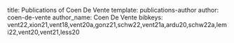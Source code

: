 title: Publications of Coen De Vente
template: publications-author
author: coen-de-vente
author_name: Coen De Vente
bibkeys: vent22,xion21,vent18,vent20a,gonz21,schw22,vent21a,ardu20,schw22a,lemi22,vent20,vent21,less20